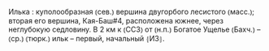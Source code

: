 ---
---

Илька
: куполообразная ⦅сев.⦆ вершина двугорбого лесистого ⦅масс.⦆; вторая его вершина, Кая-Баш#4, расположена южнее, через неглубокую седловину. В 2 км к ⦅ССЗ⦆ от ⦅н.п.⦆ Богатое Ущелье ⦅Бахч.⦆ – ⦅ср.⦆ ⦅тюрк.⦆ ильк – первый, начальный ⦃И3⦄.
